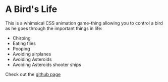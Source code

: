 # A Bird's Life
This is a whimsical CSS animation game-thing allowing you to control a bird as he goes through the important things in life:
* Chirping
* Eating flies
* Pooping
* Avoiding airplanes
* Avoiding Asteroids
* Avoiding Asteroids shooter ships

Check out the [github page](http://marklc44.github.io/birds-life/)